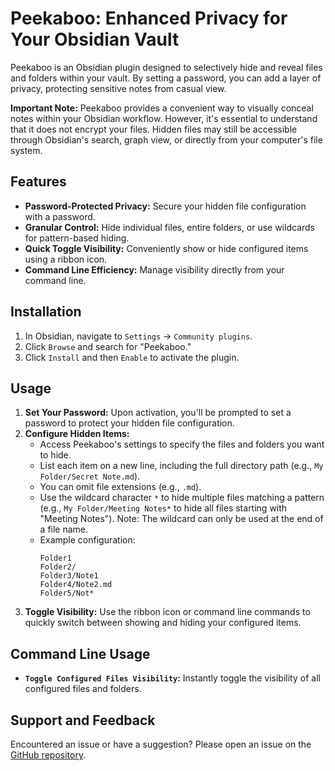 # Peekaboo: Enhanced Privacy for Your Obsidian Vault

Peekaboo is an Obsidian plugin designed to selectively hide and reveal files and folders within your vault. By setting a password, you can add a layer of privacy, protecting sensitive notes from casual view.

**Important Note:** Peekaboo provides a convenient way to visually conceal notes within your Obsidian workflow. However, it's essential to understand that it does not encrypt your files. Hidden files may still be accessible through Obsidian's search, graph view, or directly from your computer's file system. 

## Features

- **Password-Protected Privacy:** Secure your hidden file configuration with a password.
- **Granular Control:**  Hide individual files, entire folders, or use wildcards for pattern-based hiding.
- **Quick Toggle Visibility:** Conveniently show or hide configured items using a ribbon icon.
- **Command Line Efficiency:** Manage visibility directly from your command line.

## Installation

1. In Obsidian, navigate to `Settings` -> `Community plugins`.
2. Click `Browse` and search for "Peekaboo."
3. Click `Install` and then `Enable` to activate the plugin.

## Usage

1. **Set Your Password:** Upon activation, you'll be prompted to set a password to protect your hidden file configuration. 
2. **Configure Hidden Items:**
   - Access Peekaboo's settings to specify the files and folders you want to hide.
   - List each item on a new line, including the full directory path (e.g., `My Folder/Secret Note.md`).
   - You can omit file extensions (e.g., `.md`).
   - Use the wildcard character `*` to hide multiple files matching a pattern (e.g., `My Folder/Meeting Notes*` to hide all files starting with "Meeting Notes"). Note: The wildcard can only be used at the end of a file name.
   - Example configuration:
     ```
     Folder1
     Folder2/
     Folder3/Note1
     Folder4/Note2.md
     Folder5/Not*
     ```
3. **Toggle Visibility:** Use the ribbon icon or command line commands to quickly switch between showing and hiding your configured items.

## Command Line Usage

- **`Toggle Configured Files Visibility`:** Instantly toggle the visibility of all configured files and folders.

## Support and Feedback

Encountered an issue or have a suggestion? Please open an issue on the [GitHub repository](https://github.com/your-github-username/peekaboo). 
